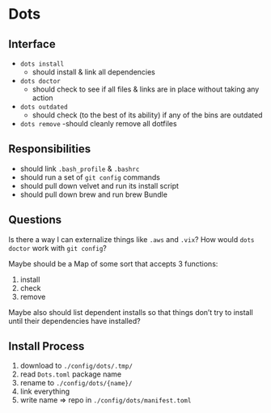# Dots

## Interface
- `dots install`
    - should install & link all dependencies
- `dots doctor`
    - should check to see if all files & links are in place without taking any action
- `dots outdated`
    - should check (to the best of its ability) if any of the bins are outdated
- `dots remove`
    -should cleanly remove all dotfiles

## Responsibilities
- should link `.bash_profile` & `.bashrc`
- should run a set of  `git config` commands
- should pull down velvet and run its install script
- should pull down brew and run brew Bundle

## Questions
Is there a way I can externalize things like `.aws` and `.vix`?
How would `dots doctor` work with `git config`?

Maybe should be a Map of some sort that accepts 3 functions:

1. install
2. check
3. remove

Maybe also should list dependent installs so that things don’t try to install until their dependencies have installed?

## Install Process

1. download to `./config/dots/.tmp/`
2. read `Dots.toml` package name
3. rename to `./config/dots/{name}/`
4. link everything
5. write name => repo in `./config/dots/manifest.toml`
